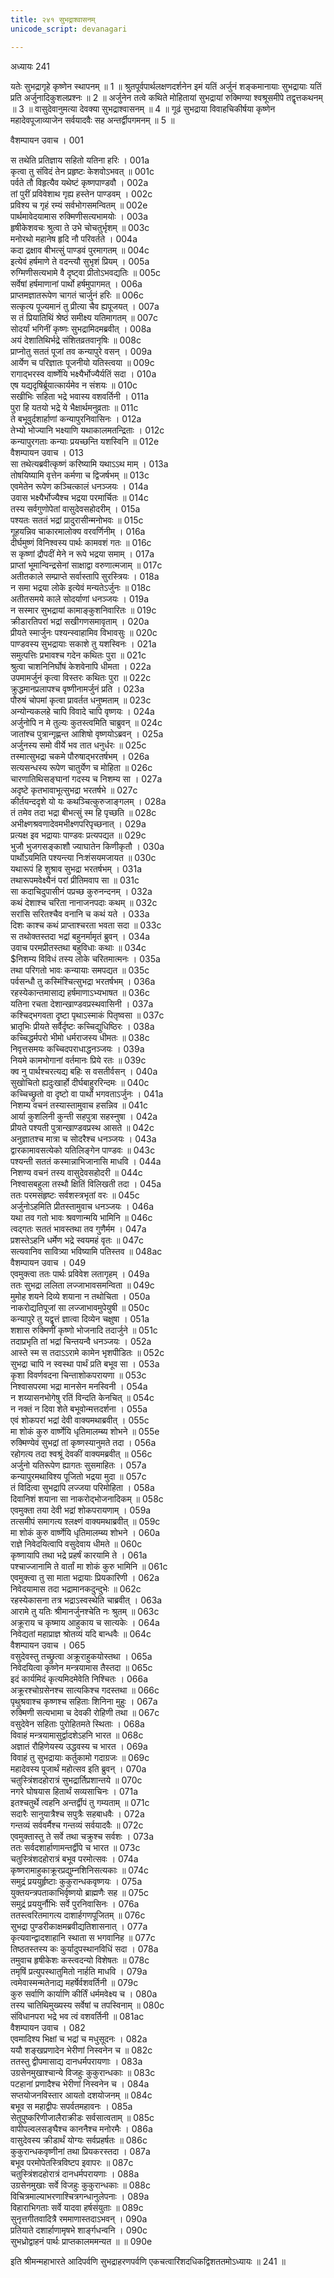 ```yaml
---
title: २४१ सुभद्राश्वासनम्
unicode_script: devanagari

---
```



अध्यायः 241

यतेः सुभद्रागृहे कृष्णेन स्थापनम् ॥ 1 ॥ श्रुतपूर्वपार्थलक्षणदर्शनेन इमं यतिं अर्जुनं शङ्कमानायाः सुभद्रायाः यतिं प्रति अर्जुनादिकुशलप्रश्नः ॥ 2 ॥ अर्जुनेन तत्वे कथिते मोहितायां सुभद्रायां रुक्मिण्या श्वश्रूसमीपे तद्वृत्तकथनम् ॥ 3 ॥ वासुदेवानुमत्या देवक्या सुभद्राश्वासनम् ॥ 4 ॥ गूढं सुभद्राया विवाहचिकीर्षया कृष्णेन महादेवपूजाव्याजेन सर्वयादवैः सह अन्तर्द्वीपगमनम् ॥ 5 ॥

वैशम्पायन उवाच ।	001  

स तथेति प्रतिज्ञाय सहितो यतिना हरिः ।	001a  
कृत्वा तु संविदं तेन प्रहृष्टः केशवोऽभवत् ॥	001c  
पर्वते तौ विहृत्यैव यथेष्टं कृष्णपाण्डवौ ।	002a  
तां पुरीं प्रविवेशाथ गृह्य हस्तेन पाण्डवम् ।	002c  
प्रविश्य च गृहं रम्यं सर्वभोगसमन्वितम् ॥	002e  
पार्थमावेदयामास रुक्मिणीसत्यभामयोः ।	003a  
हृषीकेशवचः श्रुत्वा ते उभे चोचतुर्भृशम् ॥	003c  
मनोरथो महानेष हृदि नौ परिवर्तते ।	004a  
कदा द्रक्षाव बीभत्सुं पाण्डवं पुरमागतम् ॥	004c  
इत्येवं हर्षमाणे ते वदन्त्यौ सुभृशं प्रियम् ।	005a  
रुग्मिणीसत्यभामे वै दृष्ट्वा प्रीतोऽभवद्यतिः ॥	005c  
सर्वेषां हर्षमाणानां पार्थो हर्षमुपागमत् ।	006a  
प्राप्तमज्ञातरूपेण चागतं चार्जुनं हरिः ॥	006c  
सत्कृत्य पूज्यमानं तु प्रीत्या चैव ह्यपूजयत् ।	007a  
स तं प्रियातिथिं श्रेष्ठं समीक्ष्य यतिमागतम् ॥	007c  
सोदर्यां भगिनीं कृष्णः सुभद्रामिदमब्रवीत् ।	008a  
अयं देशातिथिर्भद्रे संशितव्रतवानृषिः ॥	008c  
प्राप्नोतु सततं पूजां तव कन्यापुरे वसन् ।	009a  
आर्येण च परिज्ञातः पूजनीयो यतिस्त्वया ॥	009c  
रागाद्भरस्व वार्ष्णेयि भक्ष्यैर्भोज्यैर्यतिं सदा ।	010a  
एष यद्यदृषिर्ब्रूयात्कार्यमेव न संशयः ॥	010c  
सखीभिः सहिता भद्रे भवास्य वशवर्तिनी ।	011a  
पुरा हि यतयो भद्रे ये भैक्षार्थमनुव्रताः ॥	011c  
ते बभूवुर्दशार्हाणां कन्यापुरनिवासिनः ।	012a  
तेभ्यो भोज्यानि भक्ष्याणि यथाकालमतन्द्रिताः ।	012c  
कन्यापुरगताः कन्याः प्रयच्छन्ति यशस्विनि ॥	012e  
वैशम्पायन उवाच ।	013  
सा तथेत्यब्रवीत्कृष्णं करिष्यामि यथाऽऽथ माम् ।	013a  
तोषयिष्यामि वृत्तेन कर्मणा च द्विजर्षभम् ॥	013c  
एवमेतेन रूपेण कञ्चित्कालं धनञ्जयः ।	014a  
उवास भक्ष्यैर्भोज्यैश्च भद्रया परमार्चितः ॥	014c  
तस्य सर्वगुणोपेतां वासुदेवसहोदरीम् ।	015a  
पश्यतः सततं भद्रां प्रादुरासीन्मनोभवः ॥	015c  
गूहयन्निव चाकारमालोक्य वरवर्णिनीम् ।	016a  
दीर्घमुष्णं विनिश्वस्य पार्थः कामवशं गतः ॥	016c  
स कृष्णां द्रौपदीं मेने न रूपे भद्रया समाम् ।	017a  
प्राप्तां भूमान्विन्द्रसेनां साक्षाद्वा वरुणात्मजाम् ॥	017c  
अतीतकाले सम्प्राप्ते सर्वास्तापि सुरस्त्रियः ।	018a  
न समा भद्रया लोके इत्येवं मन्यतेऽर्जुनः ॥	018c  
अतीतसमये काले सोदर्याणां धनञ्जयः ।	019a  
न सस्मार सुभद्रायां कामाङ्कुशनिवारितः ॥	019c  
क्रीडारतिपरां भद्रां सखीगणसमावृताम् ।	020a  
प्रीयते स्मार्जुनः पश्यन्स्वाहामिव विभावसुः ॥	020c  
पाण्डवस्य सुभद्रायाः सकाशे तु यशस्विनः ।	021a  
समुत्पत्तिः प्रभावश्च गदेन कथितः पुरा ॥	021c  
श्रुत्वा चाशनिनिर्घोषं केशवेनापि धीमता ।	022a  
उपमामर्जुनं कृत्वा विस्तरः कथितः पुरा ॥	022c  
क्रुद्धमानप्रलापश्च वृष्णीनामर्जुनं प्रति ।	023a  
पौरुषं चोपमां कृत्वा प्रावर्तत धनुष्मताम् ॥	023c  
अन्योन्यकलहे चापि विवादे चापि वृष्णयः ।	024a  
अर्जुनोपि न मे तुल्यः कुतस्त्वमिति चाब्रुवन् ॥	024c  
जातांश्च पुत्रान्गृह्णन्त आशिषो वृष्णयोऽब्रवन् ।	025a  
अर्जुनस्य समो वीर्ये भव तात धनुर्धरः ॥	025c  
तस्मात्सुभद्रा चकमे पौरुषाद्भरतर्षभम् ।	026a  
सत्यसन्धस्य रूपेण चातुर्येण च मोहिता ॥	026c  
चारणातिथिसङ्घानां गदस्य च निशम्य सा ।	027a  
अदृष्टे कृतभावाभूत्सुभद्रा भरतर्षभे ॥	027c  
कीर्तयन्ददृशे यो यः कथञ्चित्कुरुजाङ्गलम् ।	028a  
तं तमेव तदा भद्रा बीभत्सुं स्म हि पृच्छति ॥	028c  
अभीक्ष्णश्रवणादेवमभीक्ष्णपरिपृच्छनात् ।	029a  
प्रत्यक्ष इव भद्रायाः पाण्डवः प्रत्यपद्यत ॥	029c  
भुजौ भुजगसङ्काशौ ज्याघातेन किणीकृतौ ।	030a  
पार्थोऽयमिति पश्यन्त्या निःशंसयमजायत ॥	030c  
यथारूपं हि शुश्राव सुभद्रा भरतर्षभम् ।	031a  
तथारूपमवेक्ष्यैनं परां प्रीतिमवाप सा ॥	031c  
सा कदाचिदुपासीनं पप्रच्छ कुरुनन्दनम् ।	032a  
कथं देशाश्च चरिता नानाजनपदाः कथम् ॥	032c  
सरांसि सरितश्चैव वनानि च कथं यते ।	033a  
दिशः काश्च कथं प्राप्ताश्चरता भवता सदा ॥	033c  
स तथोक्तस्तदा भद्रां बहुनर्मामृतं ब्रुवन् ।	034a  
उवाच परमप्रीतस्तथा बहुविधाः कथाः ॥	034c  
$निशम्य विविधं तस्य लोके चरितमात्मनः ।	035a  
तथा परिगतो भावः कन्यायाः समपद्यत ॥	035c  
पर्वसन्धौ तु कस्मिंश्चित्सुभद्रा भरतर्षभम् ।	036a  
रहस्येकान्तमासाद्य हर्षमाणाऽभ्यभाषत ॥	036c  
यतिना रचता देशान्खाण्डवप्रस्थवासिनी ।	037a  
कश्चिद्भगवता दृष्टा पृथाऽस्माकं पितृष्वसा ॥	037c  
भ्रातृभिः प्रीयते सर्वैर्दृष्टः कच्चिद्युधिष्ठिरः ।	038a  
कच्चिद्धर्मपरो भीमो धर्मराजस्य धीमतः ॥	038c  
निवृत्तसमयः कच्चिदपराधाद्धनञ्जयः ।	039a  
नियमे कामभोगानां वर्तमानः प्रिये रतः ॥	039c  
क्व नु पार्थश्चरत्यद्य बहिः स वसतीर्वसन् ।	040a  
सुखोचितो ह्यदुःखार्हो दीर्घबाहुररिन्दमः ॥	040c  
कच्चिच्छ्रुतो वा दृष्टो वा पार्थो भगवताऽर्जुनः ।	041a  
निशम्य वचनं तस्यास्तामुवाच हसन्निव ॥	041c  
आर्या कुशलिनी कुन्ती सहपुत्रा सहस्नुषा ।	042a  
प्रीयते पश्यती पुत्रान्खाण्डवप्रस्थ आसते ॥	042c  
अनुज्ञातश्च मात्रा च सोदरैश्च धनञ्जयः ।	043a  
द्वारकामावसत्येको यतिलिङ्गेन पाण्डवः ॥	043c  
पश्यन्ती सततं कस्मान्नाभिजानासि माधवि ।	044a  
निशण्य वचनं तस्य वासुदेवसहोदरी ॥	044c  
निश्वासबहुला तस्थौ क्षितिं विलिखती तदा ।	045a  
ततः परमसंहृष्टः सर्वशस्त्रभृतां वरः ॥	045c  
अर्जुनोऽहमिति प्रीतस्तामुवाच धनञ्जयः ।	046a  
यथा तव गतो भावः श्रवणान्मयि भामिनि ॥	046c  
त्वद्गतः सततं भावस्तथा तव गुणैर्मम ।	047a  
प्रशस्तेऽहनि धर्मेण भद्रे स्वयमहं वृतः ॥	047c  
सत्यवानिव सावित्र्या भविष्यामि पतिस्तव ॥	048ac  
वैशम्पायन उवाच ।	049  
एवमुक्त्वा ततः पार्थः प्रविवेश लतागृहम् ।	049a  
ततः सुभद्रा ललिता लज्जाभावसमन्विता ॥	049c  
मुमोह शयने दिव्ये शयाना न तथोचिता ।	050a  
नाकरोद्यतिपूजां सा लज्जाभावमुपेयुषी ॥	050c  
कन्यापुरे तु यद्वृत्तं ज्ञात्वा दिव्येन चक्षुषा ।	051a  
शशास रुक्मिणीं कृष्णो भोजनादि तदार्जुने ॥	051c  
तदाप्रभृति तां भद्रां चिन्तयन्वै धनञ्जयः ।	052a  
आस्ते स्म स तदाऽऽरामे कामेन भृशपीडितः ॥	052c  
सुभद्रा चापि न स्वस्था पार्थं प्रति बभूव सा ।	053a  
कृशा विवर्णवदना चिन्ताशोकपरायणा ॥	053c  
निश्वासपरमा भद्रा मानसेन मनस्विनी ।	054a  
न शय्यासनभोगेषु रतिं विन्दति केनचित् ॥	054c  
न नक्तं न दिवा शेते बभूवोन्मत्तदर्शना ।	055a  
एवं शोकपरां भद्रां देवी वाक्यमथाब्रवीत् ।	055c  
मा शोकं कुरु वार्ष्णेयि धृतिमालम्ब्य शोभने ॥	055e  
रुक्मिण्येवं सुभद्रां तां कृष्णस्यानुमते तदा ।	056a  
रहोगत्य तदा श्वश्रूं देवकीं वाक्यमब्रवीत् ॥	056c  
अर्जुनो यतिरूपेण ह्यागतः सुसमाहितः ।	057a  
कन्यापुरमथाविश्य पूजितो भद्रया मुदा ॥	057c  
तं विदित्वा सुभद्रापि लज्जया परिमोहिता ।	058a  
दिवानिशं शयाना सा नाकरोद्भोजनादिकम् ॥	058c  
एवमुक्ता तया देवी भद्रां शोकपरायणाम् ।	059a  
तत्समीपं समागत्य श्लक्ष्णं वाक्यमथाब्रवीत् ॥	059c  
मा शोकं कुरु वार्ष्णेयि धृतिमालम्ब्य शोभने ।	060a  
राज्ञे निवेदयित्वापि वसुदेवाय धीमते ॥	060c  
कृष्णायापि तथा भद्रे प्रहर्षं कारयामि ते ।	061a  
पश्चाज्जानामि ते वार्तां मा शोकं कुरु भामिनि ॥	061c  
एवमुक्त्वा तु सा माता भद्रायाः प्रियकारिणी ।	062a  
निवेदयामास तदा भद्रामानकदुन्दुभेः ॥	062c  
रहस्येकासना तत्र भद्राऽस्वस्थेति चाब्रवीत् ।	063a  
आरामे तु यतिः श्रीमानर्जुनश्चेति नः श्रुतम् ॥	063c  
अक्रूराय च कृष्माय आहुकाय च सात्यकेः ।	064a  
निवेद्यतां महाप्राज्ञ श्रोतव्यं यदि बान्धवैः ॥	064c  
वैशम्पायन उवाच ।	065  
वसुदेवस्तु तच्छ्रुत्वा अक्रूराहुकयोस्तथा ।	065a  
निवेदयित्वा कृष्णेन मन्त्रयामास तैस्तदा ॥	065c  
इदं कार्यमिदं कृत्यमिदमेवेति निश्चितः ।	066a  
अक्रूरश्चोग्रसेनश्च सात्यकिश्च गदस्तथा ॥	066c  
पृथुश्रवाश्च कृष्णश्च सहिताः शिनिना मुहुः ।	067a  
रुक्मिणी सत्यभामा च देवकी रोहिणी तथा ॥	067c  
वसुदेवेन सहिताः पुरोहितमते स्थिताः ।	068a  
विवाहं मन्त्रयामासुर्द्वादशेऽहनि भारत ॥	068c  
अज्ञातं रौहिणेयस्य उद्धवस्य च भारत ।	069a  
विवाहं तु सुभद्रायाः कर्तुकामो गदाग्रजः ॥	069c  
महादेवस्य पूजार्थं महोत्सव इति ब्रुवन् ।	070a  
चतुस्त्रिंशदहोरात्रं सुभद्रार्तिप्रशान्तये ॥	070c  
नगरे घोषयास हितार्थं सव्यसाचिनः ।	071a  
इतश्चतुर्थे त्वहनि अन्तर्द्वीपं तु गम्यताम् ॥	071c  
सदारैः सानुयात्रैश्च सपुत्रैः सहबाधवैः ।	072a  
गन्तव्यं सर्ववर्मैश्च गन्तव्यं सर्वयादवैः ॥	072c  
एवमुक्तास्तु ते सर्वे तथा चक्रुश्च सर्वशः ।	073a  
ततः सर्वदशार्हाणामन्तर्द्वीपे च भारत ॥	073c  
चतुस्त्रिंशदहोरात्रं बभूव परमोत्सवः ।	074a  
कृष्णरामाहुकाक्रूरप्रद्युम्नशिनिसत्यकाः ॥	074c  
समुद्रं प्रययुर्हृष्टाः कुकुरान्धकवृष्णयः ।	075a  
युक्तयन्त्रपताकाभिर्वृष्णयो ब्राह्मणैः सह ॥	075c  
समुद्रं प्रययुर्नौभिः सर्वे पुरनिवासिनः ।	076a  
ततस्त्वरितमागत्य दाशार्हगणपूजितम् ॥	076c  
सुभद्रा पुण्डरीकाक्षमब्रवीद्यतिशासनात् ।	077a  
कृत्यवान्द्वादशाहानि स्थाता स भगवानिह ॥	077c  
तिष्ठतस्तस्य कः कुर्यादुपस्थानविधिं सदा ।	078a  
तमुवाच हृषीकेशः कस्त्वदन्यो विशेषतः ॥	078c  
तमृषिं प्रत्युपस्थातुमितो नार्हति माधवि ।	079a  
त्वमेवास्मन्मतेनाद्य महर्षेर्वशवर्तिनी ॥	079c  
कुरु सर्वाणि कार्याणि कीर्तिं धर्ममवेक्ष्य च ।	080a  
तस्य चातिथिमुख्यस्य सर्वेषां च तपस्विनाम् ॥	080c  
संविधानपरा भद्रे भव त्वं वशवर्तिनी ॥	081ac  
वैशम्पायन उवाच ।	082  
एवमादिश्य भिक्षां च भद्रां च मधुसूदनः ।	082a  
ययौ शङ्खप्रणादेन भेरीणां निस्वनेन च ॥	082c  
ततस्तु द्वीपमासाद्य दानधर्मपरायणाः ।	083a  
उग्रसेनमुखाश्चान्ये विजहुः कुकुरान्धकाः ॥	083c  
पटहानां प्रणादैश्च भेरीणां निस्वनेन च ।	084a  
सप्तयोजनविस्तार आयतो दशयोजनम् ॥	084c  
बभूव स महाद्वीपः सपर्वतमहावनः ।	085a  
सेतुपुष्करिणीजालैराक्रीडः सर्वसात्वताम् ॥	085c  
वापीपल्वलसङ्घैश्च काननैश्च मनोरमैः ।	086a  
वासुदेवस्य क्रीडार्थं योग्यः सर्वप्रहर्षतः ॥	086c  
कुकुरान्धकवृष्णीनां तथा प्रियकरस्तदा ।	087a  
बभूव परमोपेतस्त्रिविष्टप इवापरः ॥	087c  
चतुस्त्रिंशदहोरात्रं दानधर्मपरायणाः ।	088a  
उग्रसेनमुखाः सर्वे विजहुः कुकुरान्धकाः ॥	088c  
विचित्रमाल्याभरणाश्चित्रगन्धानुलेपनाः ।	089a  
विहाराभिगताः सर्वे यादवा हर्षसंयुताः ॥	089c  
सुनृत्तगीतवादित्रै रममाणास्तदाऽभवन् ।	090a  
प्रतियाते दशार्हाणामृषभे शार्ङ्गधन्वनि ।	090c  
सुभध्रोद्वाहनं पार्थः प्राप्तकालममन्यत ॥ ॥	090e  

इति श्रीमन्महाभारते आदिपर्वणि सुभद्राहरणपर्वणि एकचत्वारिंशदधिकद्विशततमोऽध्यायः ॥ 241 ॥